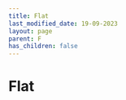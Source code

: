 ```yaml
---
title: Flat
last_modified_date: 19-09-2023
layout: page
parent: F
has_children: false
---
```


Flat
====

